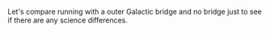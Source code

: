 
Let's compare running with a outer Galactic bridge and no bridge just to see if there are any science differences.